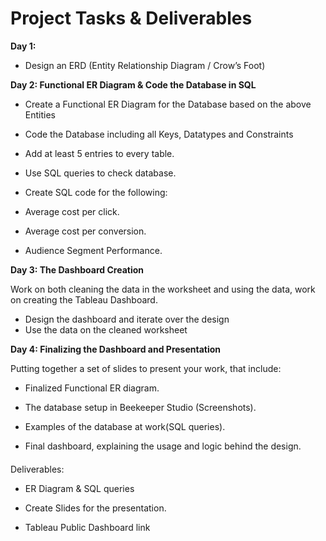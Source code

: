 # Project Tasks & Deliverables

**Day 1:**

-   Design an ERD (Entity Relationship Diagram / Crow’s Foot)

**Day 2: Functional ER Diagram & Code the Database in SQL**

-   Create a Functional ER Diagram for the Database based on the above Entities

-   Code the Database including all Keys, Datatypes and Constraints

-   Add at least 5 entries to every table.

-   Use SQL queries to check  database.

-   Create SQL code for the following:
-   Average cost per click.
-   Average cost per conversion.
-   Audience Segment Performance.

**Day 3: The Dashboard Creation**

Work on both cleaning the data in the worksheet and using the data, work on creating the Tableau Dashboard.

-   Design the dashboard and iterate over the design
-   Use the data on the cleaned worksheet 

**Day 4: Finalizing the Dashboard and Presentation**

Putting together a set of slides to present your work, that include:

-   Finalized Functional ER diagram.

-   The database setup in Beekeeper Studio (Screenshots).

-   Examples of the database at work(SQL queries).

-   Final dashboard, explaining the usage and logic behind the design.

#### 
Deliverables:

-   ER Diagram & SQL queries

-   Create Slides for the presentation.

-   Tableau Public Dashboard link
